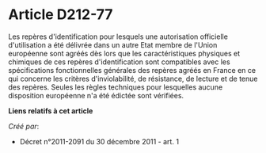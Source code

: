 # Article D212-77

Les repères d'identification pour lesquels une autorisation officielle d'utilisation a été délivrée dans un autre Etat membre
de l'Union européenne sont agréés dès lors que les caractéristiques physiques et chimiques de ces repères d'identification
sont compatibles avec les spécifications fonctionnelles générales des repères agréés en France en ce qui concerne les
critères d'inviolabilité, de résistance, de lecture et de tenue des repères. Seules les règles techniques pour lesquelles
aucune disposition européenne n'a été édictée sont vérifiées.

**Liens relatifs à cet article**

_Créé par_:

  - Décret n°2011-2091 du 30 décembre 2011 - art. 1
